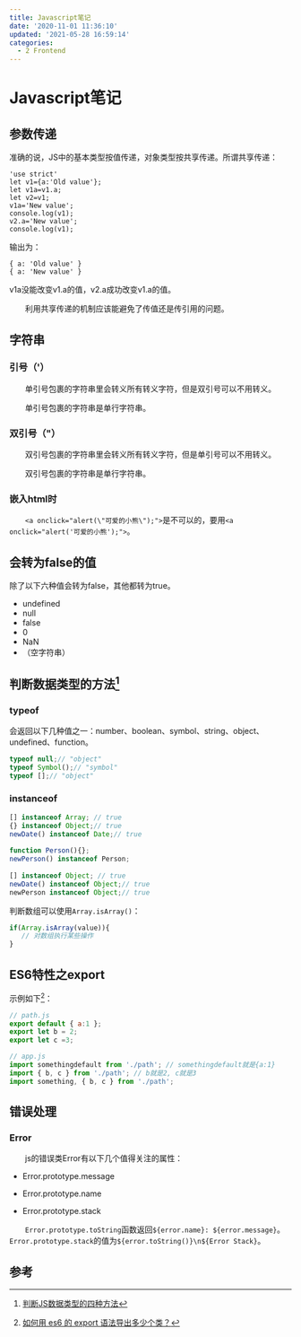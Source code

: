 ```yaml
---
title: Javascript笔记
date: '2020-11-01 11:36:10'
updated: '2021-05-28 16:59:14'
categories:
  - 2 Frontend
---
```

# Javascript笔记

## 参数传递

准确的说，JS中的基本类型按值传递，对象类型按共享传递。所谓共享传递：

```
'use strict'
let v1={a:'Old value'};
let v1a=v1.a;
let v2=v1;
v1a='New value';
console.log(v1);
v2.a='New value';
console.log(v1);
```

输出为：

```
{ a: 'Old value' }
{ a: 'New value' }
```

v1a没能改变v1.a的值，v2.a成功改变v1.a的值。

　　利用共享传递的机制应该能避免了传值还是传引用的问题。

## 字符串

### 引号（'）

　　单引号包裹的字符串里会转义所有转义字符，但是双引号可以不用转义。

　　单引号包裹的字符串是单行字符串。

### 双引号（"）

　　双引号包裹的字符串里会转义所有转义字符，但是单引号可以不用转义。

　　双引号包裹的字符串是单行字符串。

### 嵌入html时

　　`<a onclick="alert(\"可爱的小熊\");">`是不可以的，要用`<a onclick="alert('可爱的小熊');">`。

## 会转为false的值

除了以下六种值会转为false，其他都转为true。

- undefined
- null
- false
- 0
- NaN
- （空字符串）

## 判断数据类型的方法[^3]

### typeof

会返回以下几种值之一：number、boolean、symbol、string、object、undefined、function。

```js
typeof null;// "object"
typeof Symbol();// "symbol"
typeof [];// "object"
```

### instanceof

```js
[] instanceof Array; // true
{} instanceof Object;// true
newDate() instanceof Date;// true
 
function Person(){};
newPerson() instanceof Person;
 
[] instanceof Object; // true
newDate() instanceof Object;// true
newPerson instanceof Object;// true
```

判断数组可以使用`Array.isArray()`：

```js
if(Array.isArray(value)){
   // 对数组执行某些操作
}
```

## ES6特性之export

示例如下[^1]：

```javascript
// path.js
export default { a:1 };
export let b = 2;
export let c =3;

// app.js
import somethingdefault from './path'; // somethingdefault就是{a:1}
import { b, c } from './path'; // b就是2, c就是3
import something, { b, c } from './path';
```

## 错误处理

### Error

　　js的错误类Error有以下几个值得关注的属性：

- Error.prototype.message

- Error.prototype.name

- Error.prototype.stack

　　`Error.prototype.toString`函数返回`${error.name}: ${error.message}`。`Error.prototype.stack`的值为`${error.toString()}\n${Error Stack}`。

## 参考

[^1]:[如何用 es6 的 export 语法导出多少个类？](https://segmentfault.com/q/1010000008760434)
[^3]: [判断JS数据类型的四种方法](https://www.cnblogs.com/onepixel/p/5126046.html)
